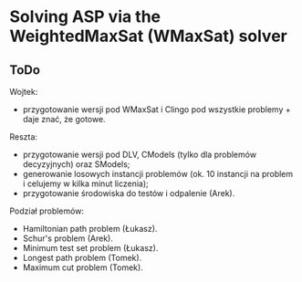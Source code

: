 # Solving ASP via the WeightedMaxSat (WMaxSat) solver

## ToDo

Wojtek:

-   przygotowanie wersji pod WMaxSat i Clingo pod wszystkie problemy + daje znać, że gotowe.

Reszta:

-   przygotowanie wersji pod DLV, CModels (tylko dla problemów decyzyjnych) oraz SModels;
-   generowanie losowych instancji problemów (ok. 10 instancji na problem i celujemy w kilka minut liczenia);
-   przygotowanie środowiska do testów i odpalenie (Arek).

Podział problemów:

-   Hamiltonian path problem (Łukasz).
-   Schur's problem (Arek).
-   Minimum test set problem (Łukasz).
-   Longest path problem (Tomek).
-   Maximum cut problem (Tomek).
